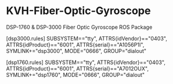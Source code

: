 # KVH-Fiber-Optic-Gyroscope
DSP-1760 &amp; DSP-3000 Fiber Optic Gyroscope ROS Package

[dsp3000.rules]
SUBSYSTEM=="tty", ATTRS{idVendor}=="0403", ATTRS{idProduct}=="6001", ATTRS{serial}=="A1056P1I", SYMLINK+="dsp3000", MODE="0666", GROUP="dialout"

[dsp1760.rules]
SUBSYSTEM=="tty", ATTRS{idVendor}=="0403", ATTRS{idProduct}=="6001", ATTRS{serial}=="A7012OUX", SYMLINK+="dsp1760", MODE="0666", GROUP="dialout"